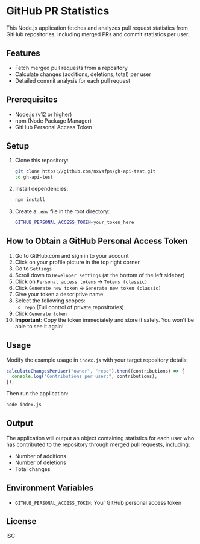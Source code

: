 # GitHub PR Statistics

This Node.js application fetches and analyzes pull request statistics from GitHub repositories, including merged PRs and commit statistics per user.

## Features

- Fetch merged pull requests from a repository
- Calculate changes (additions, deletions, total) per user
- Detailed commit analysis for each pull request

## Prerequisites

- Node.js (v12 or higher)
- npm (Node Package Manager)
- GitHub Personal Access Token

## Setup

1. Clone this repository:

   ```bash
   git clone https://github.com/nxvafps/gh-api-test.git
   cd gh-api-test
   ```

2. Install dependencies:

   ```bash
   npm install
   ```

3. Create a `.env` file in the root directory:
   ```bash
   GITHUB_PERSONAL_ACCESS_TOKEN=your_token_here
   ```

## How to Obtain a GitHub Personal Access Token

1. Go to GitHub.com and sign in to your account
2. Click on your profile picture in the top right corner
3. Go to `Settings`
4. Scroll down to `Developer settings` (at the bottom of the left sidebar)
5. Click on `Personal access tokens` → `Tokens (classic)`
6. Click `Generate new token` → `Generate new token (classic)`
7. Give your token a descriptive name
8. Select the following scopes:
   - `repo` (Full control of private repositories)
9. Click `Generate token`
10. **Important**: Copy the token immediately and store it safely. You won't be able to see it again!

## Usage

Modify the example usage in `index.js` with your target repository details:

```javascript
calculateChangesPerUser("owner", "repo").then((contributions) => {
  console.log("Contributions per user:", contributions);
});
```

Then run the application:

```bash
node index.js
```

## Output

The application will output an object containing statistics for each user who has contributed to the repository through merged pull requests, including:

- Number of additions
- Number of deletions
- Total changes

## Environment Variables

- `GITHUB_PERSONAL_ACCESS_TOKEN`: Your GitHub personal access token

## License

ISC
